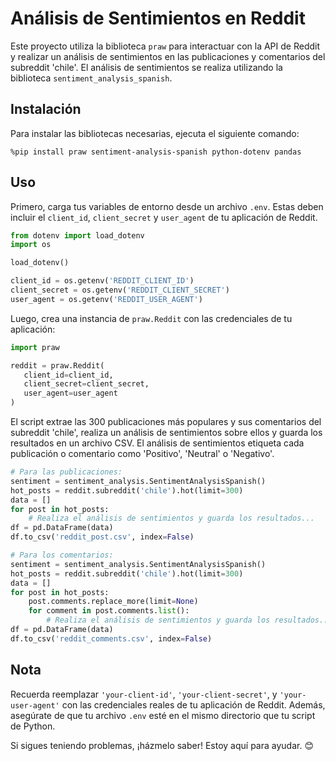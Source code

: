# Análisis de Sentimientos en Reddit

Este proyecto utiliza la biblioteca `praw` para interactuar con la API de Reddit y realizar un análisis de sentimientos en las publicaciones y comentarios del subreddit 'chile'. El análisis de sentimientos se realiza utilizando la biblioteca `sentiment_analysis_spanish`.

## Instalación

Para instalar las bibliotecas necesarias, ejecuta el siguiente comando:

```shell
%pip install praw sentiment-analysis-spanish python-dotenv pandas
```

## Uso

Primero, carga tus variables de entorno desde un archivo `.env`. Estas deben incluir el `client_id`, `client_secret` y `user_agent` de tu aplicación de Reddit.

```python
from dotenv import load_dotenv
import os

load_dotenv()

client_id = os.getenv('REDDIT_CLIENT_ID')
client_secret = os.getenv('REDDIT_CLIENT_SECRET')
user_agent = os.getenv('REDDIT_USER_AGENT')
```

Luego, crea una instancia de `praw.Reddit` con las credenciales de tu aplicación:

```python
import praw

reddit = praw.Reddit(
   client_id=client_id,
   client_secret=client_secret,
   user_agent=user_agent
)
```

El script extrae las 300 publicaciones más populares y sus comentarios del subreddit 'chile', realiza un análisis de sentimientos sobre ellos y guarda los resultados en un archivo CSV. El análisis de sentimientos etiqueta cada publicación o comentario como 'Positivo', 'Neutral' o 'Negativo'.

```python
# Para las publicaciones:
sentiment = sentiment_analysis.SentimentAnalysisSpanish()
hot_posts = reddit.subreddit('chile').hot(limit=300)
data = []
for post in hot_posts:
    # Realiza el análisis de sentimientos y guarda los resultados...
df = pd.DataFrame(data)
df.to_csv('reddit_post.csv', index=False)
```
```python
# Para los comentarios:
sentiment = sentiment_analysis.SentimentAnalysisSpanish()
hot_posts = reddit.subreddit('chile').hot(limit=300)
data = []
for post in hot_posts:
    post.comments.replace_more(limit=None)
    for comment in post.comments.list():
        # Realiza el análisis de sentimientos y guarda los resultados...
df = pd.DataFrame(data)
df.to_csv('reddit_comments.csv', index=False)
```

## Nota

Recuerda reemplazar `'your-client-id'`, `'your-client-secret'`, y `'your-user-agent'` con las credenciales reales de tu aplicación de Reddit. Además, asegúrate de que tu archivo `.env` esté en el mismo directorio que tu script de Python.

Si sigues teniendo problemas, ¡házmelo saber! Estoy aquí para ayudar. 😊
